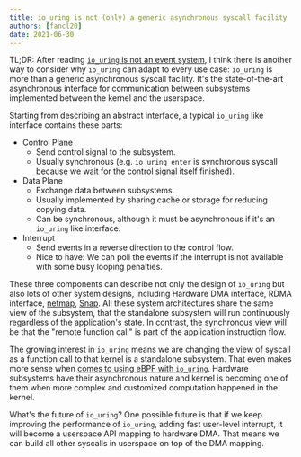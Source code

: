 ```yaml
---
title: io_uring is not (only) a generic asynchronous syscall facility
authors: [fancl20]
date: 2021-06-30
---
```


TL;DR\: After reading [`io_uring` is not an event system](https://despairlabs.com/posts/2021-06-16-io-uring-is-not-an-event-system/), I think there is another way to consider why `io_uring` can adapt to every use case: `io_uring` is more than a generic asynchronous syscall facility. It's the state-of-the-art asynchronous interface for communication between subsystems implemented between the kernel and the userspace.

Starting from describing an abstract interface, a typical `io_uring` like interface contains these parts:

- Control Plane
    - Send control signal to the subsystem.
    - Usually synchronous (e.g. `io_uring_enter` is synchronous syscall because we wait for the control signal itself finished).
- Data Plane
    - Exchange data between subsystems.
    - Usually implemented by sharing cache or storage for reducing copying data.
    - Can be synchronous, although it must be asynchronous if it's an `io_uring` like interface.
- Interrupt
    - Send events in a reverse direction to the control flow.
    - Nice to have: We can poll the events if the interrupt is not available with some busy looping penalties.

These three components can describe not only the design of `io_uring` but also lots of other system designs, including Hardware DMA interface, RDMA interface, [netmap](https://dl.acm.org/doi/10.5555/2342821.2342830), [Snap](https://doi.org/10.1145/3341301.3359657). All these system architectures share the same view of the subsystem, that the standalone subsystem will run continuously regardless of the application's state. In contrast, the synchronous view will be that the "remote function call" is part of the application instruction flow.

The growing interest in `io_uring` means we are changing the view of syscall as a function call to that kernel is a standalone subsystem. That even makes more sense when [comes to using eBPF with `io_uring`](https://lwn.net/Articles/847951/). Hardware subsystems have their asynchronous nature and kernel is becoming one of them when more complex and customized computation happened in the kernel.

What's the future of `io_uring`? One possible future is that if we keep improving the performance of `io_uring`, adding fast user-level interrupt, it will become a userspace API mapping to hardware DMA. That means we can build all other syscalls in userspace on top of the DMA mapping.